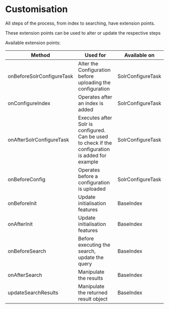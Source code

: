 # Customisation

All steps of the process, from index to searching, have extension points.

These extension points can be used to alter or update the respective steps

Available extension points:

| Method | Used for | Available on |
|-|-|-|
| onBeforeSolrConfigureTask | Alter the Configuration before uploading the configuration | SolrConfigureTask |
| onConfigureIndex | Operates after an index is added | SolrConfigureTask |
| onAfterSolrConfigureTask | Executes after Solr is configured. Can be used to check if the configuration is added for example | SolrConfigureTask |
| onBeforeConfig | Operates before a configuration is uploaded | SolrConfigureTask |
| onBeforeInit | Update initialisation features | BaseIndex |
| onAfterInit | Update initialisation features | BaseIndex |
| onBeforeSearch | Before executing the search, update the query | BaseIndex |
| onAfterSearch | Manipulate the results | BaseIndex |
| updateSearchResults | Manipulate the returned result object | BaseIndex |
